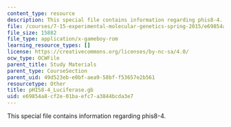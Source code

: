 ```yaml
---
content_type: resource
description: This special file contains information regarding phis8-4.
file: /courses/7-15-experimental-molecular-genetics-spring-2015/e69854a8cf2e01baefc7a3844bcda3e7_pHIS8-4_Luciferase.gb
file_size: 15882
file_type: application/x-gameboy-rom
learning_resource_types: []
license: https://creativecommons.org/licenses/by-nc-sa/4.0/
ocw_type: OCWFile
parent_title: Study Materials
parent_type: CourseSection
parent_uid: 49d523eb-e0bf-aea9-58bf-f53657e2b561
resourcetype: Other
title: pHIS8-4_Luciferase.gb
uid: e69854a8-cf2e-01ba-efc7-a3844bcda3e7
---
```

This special file contains information regarding phis8-4.